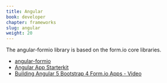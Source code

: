 ```yaml
---
title: Angular
book: developer
chapter: frameworks
slug: angular
weight: 20
---
```

The angular-formio library is based on the form.io core libraries.

* [angular-formio](https://github.com/formio/angular-formio)
* [Angular App Starterkit](https://github.com/formio/angular-app-starterkit)
* [Building Angular 5 Bootstrap 4 Form.io Apps - Video](https://www.youtube.com/watch?v=zEvzW_sSXk0)
